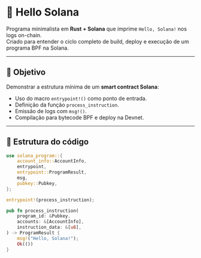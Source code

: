 # 🦀 Hello Solana

Programa minimalista em **Rust + Solana** que imprime `Hello, Solana!` nos logs on-chain.  
Criado para entender o ciclo completo de build, deploy e execução de um programa BPF na Solana.

---

## 🚀 Objetivo

Demonstrar a estrutura mínima de um **smart contract Solana**:
- Uso do macro `entrypoint!()` como ponto de entrada.
- Definição da função `process_instruction`.
- Emissão de logs com `msg!()`.
- Compilação para bytecode BPF e deploy na Devnet.

---

## 🧩 Estrutura do código

```rust
use solana_program::{
    account_info::AccountInfo,
    entrypoint,
    entrypoint::ProgramResult,
    msg,
    pubkey::Pubkey,
};

entrypoint!(process_instruction);

pub fn process_instruction(
    program_id: &Pubkey,
    accounts: &[AccountInfo],
    instruction_data: &[u8],
) -> ProgramResult {
    msg!("Hello, Solana!");
    Ok(())
}
